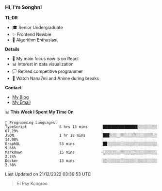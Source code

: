 ### Hi, I'm Songhn!

**TL;DR**

- 🎓 Senior Undergraduate
- ✨ Frontend Newbie
- 🎈 Algorithm Enthusiast

**Details**

- 🎯 My main focus now is on React
- 📊 Interest in data visualization
- 🏳️ Retired competitive programmer
- 🍵 Watch Nana7mi and Anime during breaks

**Contact**
- [My Blog](https://blog.songhn.com)
- [My Email](mailto:nana7mi@duck.com)

<!--START_SECTION:waka-->
📊 **This Week I Spent My Time On** 

```text
💬 Programming Languages: 
TypeScript               6 hrs 13 mins       ████████████████░░░░░░░░░   67.29% 
JSON                     1 hr 18 mins        ███░░░░░░░░░░░░░░░░░░░░░░   14.08% 
GraphQL                  53 mins             ██░░░░░░░░░░░░░░░░░░░░░░░   9.66% 
Markdown                 15 mins             ░░░░░░░░░░░░░░░░░░░░░░░░░   2.74% 
Docker                   13 mins             ░░░░░░░░░░░░░░░░░░░░░░░░░   2.38%

```


 Last Updated on 21/12/2022 03:39:53 UTC
<!--END_SECTION:waka-->

> El Psy Kongroo
